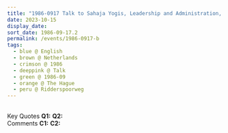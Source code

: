 ```yaml
---
title: "1986-0917 Talk to Sahaja Yogis, Leadership and Administration, Part 2, Āśhram, Ridderspoorweg 192, The Hague, Netherlands"
date: 2023-10-15
display_date: 
sort_date: 1986-09-17.2
permalink: /events/1986-0917-b
tags:
  - blue @ English
  - brown @ Netherlands
  - crimson @ 1986
  - deeppink @ Talk
  - green @ 1986-09
  - orange @ The Hague
  - peru @ Ridderspoorweg
---
```


<br>

<wave-list>
  <list-title color="DarkSeaGreen" width="55">Key Quotes</list-title>
  <list-item color="BlanchedAlmond" width="280"><b>Q1:</b> <i></i></list-item>
  <list-item color="Lavender" width="280"><b>Q2:</b> <i></i></list-item>
</wave-list>

<br>

<wave-list>
  <list-title color="DarkSeaGreen" width="55">Comments</list-title>
  <list-item color="BlanchedAlmond" width="280"><b>C1:</b> <i></i></list-item>
  <list-item color="Lavender" width="280"><b>C2:</b> <i></i></list-item>
</wave-list>